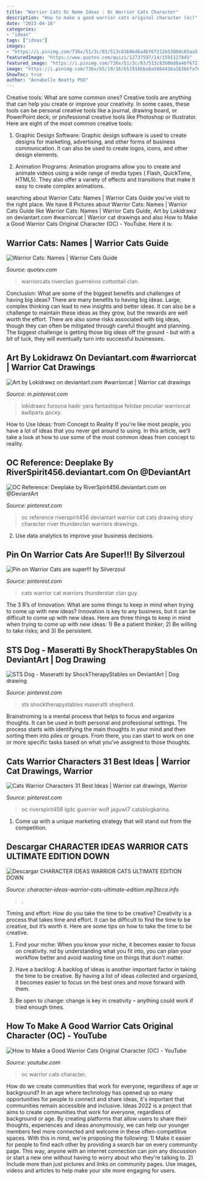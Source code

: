 ```yaml
---
title: "Warrior Cats Oc Name Ideas : Oc Warrior Cats Character"
description: "How to make a good warrior cats original character (oc)"
date: "2023-04-16"
categories:
- "ideas"
tags: ["ideas"]
images:
- "https://i.pinimg.com/736x/51/3c/83/513c83b0bd6a4bf67212b5300dc65aa5.jpg"
featuredImage: "https://www.quotev.com/quizi/12737597/14/1591127845"
featured_image: "https://i.pinimg.com/736x/51/3c/83/513c83b0bd6a4bf67212b5300dc65aa5.jpg"
image: "https://i.pinimg.com/736x/b5/19/16/b51916bba0a5864416a16366fa7e4e45.jpg"
ShowToc: true
author: "Annabelle Beatty PhD"
---
```



Creative tools: What are some common ones?
Creative tools are anything that can help you create or improve your creativity. In some cases, these tools can be personal creative tools like a journal, drawing board, or PowerPoint deck; or professional creative tools like Photoshop or Illustrator. Here are eight of the most common creative tools:
1. Graphic Design Software: Graphic design software is used to create designs for marketing, advertising, and other forms of business communication. It can also be used to create logos, icons, and other design elements.

2. Animation Programs: Animation programs allow you to create and animate videos using a wide range of media types ( Flash, QuickTime, HTML5). They also offer a variety of effects and transitions that make it easy to create complex animations.


	

		
searching about Warrior Cats: Names | Warrior Cats Guide you've visit to the right place. We have 8 Pictures about Warrior Cats: Names | Warrior Cats Guide like Warrior Cats: Names | Warrior Cats Guide, Art by Lokidrawz on deviantart.com #warriorcat | Warrior cat drawings and also How to Make a Good Warrior Cats Original Character (OC) - YouTube. Here it is:
		
    
## Warrior Cats: Names | Warrior Cats Guide

<img loading=lazy src="https://www.quotev.com/quizi/12737597/14/1591127845" onerror="this.onerror=null;this.src='https://tse2.mm.bing.net/th?id=OIP.HtI9HEcvfssdNvzE0TV0bAHaEG&amp;pid=15.1';" alt="Warrior Cats: Names | Warrior Cats Guide">

_Source: quotev.com_

>warriorcats riverclan guerreiros cottontail clan. 

	

Conclusion: What are some of the biggest benefits and challenges of having big ideas?
There are many benefits to having big ideas. Large, complex thinking can lead to new insights and better ideas. It can also be a challenge to maintain these ideas as they grow, but the rewards are well worth the effort. There are also some risks associated with big ideas, though they can often be mitigated through careful thought and planning. The biggest challenge is getting those big ideas off the ground - but with a bit of luck, they will eventually turn into successful businesses.

    
## Art By Lokidrawz On Deviantart.com #warriorcat | Warrior Cat Drawings

<img loading=lazy src="https://i.pinimg.com/736x/b5/19/16/b51916bba0a5864416a16366fa7e4e45.jpg" onerror="this.onerror=null;this.src='https://tse2.mm.bing.net/th?id=OIP.vqSJcKPgUSHbJm5uc5LMIgHaIE&amp;pid=15.1';" alt="Art by Lokidrawz on deviantart.com #warriorcat | Warrior cat drawings">

_Source: in.pinterest.com_

>lokidrawz fursona hadir yara fantastique felidae peculiar warriorcat выбрать доску. 

	

How to Use Ideas: from Concept to Reality
If you're like most people, you have a lot of ideas that you never get around to using. In this article, we'll take a look at how to use some of the most common ideas from concept to reality.

    
## OC Reference: Deeplake By RiverSpirit456.deviantart.com On @DeviantArt

<img loading=lazy src="https://s-media-cache-ak0.pinimg.com/736x/89/67/a2/8967a28dc8adc5c603be9c6eaea188b3.jpg" onerror="this.onerror=null;this.src='https://tse4.mm.bing.net/th?id=OIP.BERXkTgV3PXgXr0eOuNXEAHaFM&amp;pid=15.1';" alt="OC Reference: Deeplake by RiverSpirit456.deviantart.com on @DeviantArt">

_Source: pinterest.com_

>oc reference riverspirit456 deviantart warrior cat cats drawing story character river thunderclan warriors drawings. 

	

2. Use data analytics to improve your business decisions.

    
## Pin On Warrior Cats Are Super!!! By Silverzoul

<img loading=lazy src="https://i.pinimg.com/736x/43/f9/3d/43f93d28de443807ed2a4d862eb62db3.jpg" onerror="this.onerror=null;this.src='https://tse3.mm.bing.net/th?id=OIP.X-_lGori7gSF8gGGQ919ugHaGq&amp;pid=15.1';" alt="Pin on Warrior Cats are super!!! by Silverzoul">

_Source: pinterest.com_

>cats warrior cat warriors thunderstar clan guy. 

	

The 3 R’s of Innovation: What are some things to keep in mind when trying to come up with new ideas?
Innovation is key to any business, but it can be difficult to come up with new ideas. Here are three things to keep in mind when trying to come up with new ideas: 1) Be a patient thinker; 2) Be willing to take risks; and 3) Be persistent.

    
## STS Dog - Maseratti By ShockTherapyStables On DeviantArt | Dog Drawing

<img loading=lazy src="https://i.pinimg.com/736x/8f/50/f3/8f50f3e7b0d9dca302bd43e0b5dc61df.jpg" onerror="this.onerror=null;this.src='https://tse2.mm.bing.net/th?id=OIP.3TbIBmO-g7TS0HFhyH1FhAHaDw&amp;pid=15.1';" alt="STS Dog - Maseratti by ShockTherapyStables on DeviantArt | Dog drawing">

_Source: pinterest.com_

>sts shocktherapystables maseratti shepherd. 

	

Brainstroming is a mental process that helps to focus and organize thoughts. It can be used in both personal and professional settings. The process starts with identifying the main thoughts in your mind and then sorting them into piles or groups. From there, you can start to work on one or more specific tasks based on what you’ve assigned to those thoughts.

    
## Cats Warrior Characters 31 Best Ideas | Warrior Cat Drawings, Warrior

<img loading=lazy src="https://i.pinimg.com/736x/51/3c/83/513c83b0bd6a4bf67212b5300dc65aa5.jpg" onerror="this.onerror=null;this.src='https://tse1.mm.bing.net/th?id=OIP.McAIWFCO7UHPx5AzUj5kcQAAAA&amp;pid=15.1';" alt="Cats Warrior Characters 31 Best Ideas | Warrior cat drawings, Warrior">

_Source: pinterest.com_

>oc riverspirit456 lgdc guerrier wolf jaguwl7 catsblogkarina. 

	

1. Come up with a unique marketing strategy that will stand out from the competition.

    
## Descargar CHARACTER IDEAS WARRIOR CATS ULTIMATE EDITION DOWN

<img loading=lazy src="https://img.youtube.com/vi/WHb5LbVtHMA/0.jpg" onerror="this.onerror=null;this.src='https://tse3.mm.bing.net/th?id=OIP.jR8Pd8_QY967EvdQW2luQwHaFj&amp;pid=15.1';" alt="Descargar CHARACTER IDEAS WARRIOR CATS ULTIMATE EDITION DOWN">

_Source: character-ideas-warrior-cats-ultimate-edition.mp3teca.info_

>. 

	

Timing and effort: How do you take the time to be creative?
Creativity is a process that takes time and effort. It can be difficult to find the time to be creative, but it’s worth it. Here are some tips on how to take the time to be creative.
1. Find your niche: When you know your niche, it becomes easier to focus on creativity. nd by understanding what you fit into, you can plan your workflow better and avoid wasting time on things that don’t matter.

2. Have a backlog: A backlog of ideas is another important factor in taking the time to be creative. By having a list of ideas collected and organized, it becomes easier to focus on the best ones and move forward with them.

3. Be open to change: change is key in creativity – anything could work if tried enough times.

    
## How To Make A Good Warrior Cats Original Character (OC) - YouTube

<img loading=lazy src="https://i.ytimg.com/vi/IfF3uEbbLbY/maxresdefault.jpg" onerror="this.onerror=null;this.src='https://tse4.mm.bing.net/th?id=OIP.xDT6ZXwH91ZFJ9WShreehwHaEK&amp;pid=15.1';" alt="How to Make a Good Warrior Cats Original Character (OC) - YouTube">

_Source: youtube.com_

>oc warrior cats character. 

	

How do we create communities that work for everyone, regardless of age or background?
In an age where technology has opened up so many opportunities for people to connect and share ideas, it's important that communities remain accessible and inclusive. Ideas 2022 is a project that aims to create communities that work for everyone, regardless of background or age. By creating platforms that allow users to share their thoughts, experiences and ideas anonymously, we can help our younger members feel more connected and welcome in these often-competitive spaces. With this in mind, we're proposing the following: 1) Make it easier for people to find each other by providing a search bar on every community page. This way, anyone with an internet connection can join any discussion or start a new one without having to worry about who they're talking to. 2) Include more than just pictures and links on community pages. Use images, videos and articles to help make your site more engaging for users.

